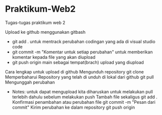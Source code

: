 # Praktikum-Web2
Tugas-tugas praktikum web 2


Upload ke github menggunakan gitbash
- git add .
  untuk mentrack perubahan codingan yang ada di visual studio code
- git commit -m "Komentar untuk setiap perubahan"
  untuk memberikan komentar kepada file yang akan diupload
- git push origin main
  sebagai tempat(brach) upload yang diupload



Cara lengkap untuk upload di github
Mengunduh repository
    git clone <url repository> <Folder Tujuan>
Memperbaharui Repository yang telah di unduh di lokal dari github
    git pull
Mengunggah perubahan
* Notes: untuk dapat mengupload kita diharuskan untuk melakukan pull terlebih dahulu sebelum melakukan push
  Tambah file sekaligus
    git add .
  Konfirmasi penambahan atau perubahan file
    git commit -m "Pesan dari commit"
  Kirim perubahan ke dalam repository
    git push origin <Nama brach>